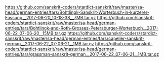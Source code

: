 https://github.com/sanskrit-coders/stardict-sanskrit/raw/master/sa-head/german-entries/tars/Bohtlingk-Sanskrit-Worterbuch-in-kurzerer-Fassung__2017-06-20_10-18-38__7MB.tar.gz
https://github.com/sanskrit-coders/stardict-sanskrit/raw/master/sa-head/german-entries/tars/Bohtlingk-and-Roth-Grosses-Petersburger-Worterbuch__2017-06-22_07-06-20__15MB.tar.gz
https://github.com/sanskrit-coders/stardict-sanskrit/raw/master/sa-head/german-entries/tars/capeller-sanskrit-german__2017-06-22_07-06-21__1MB.tar.gz
https://github.com/sanskrit-coders/stardict-sanskrit/raw/master/sa-head/german-entries/tars/grassman-sanskrit-german__2017-06-22_07-06-21__1MB.tar.gz
